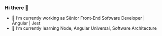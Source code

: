 ### Hi there 👋

- 🔭 I’m currently working as Sênior Front-End Software Developer | Angular | Jest 
- 🌱 I’m currently learning Node, Angular Universal, Software Architecture

<!--
**larissapissurno/larissapissurno** is a ✨ _special_ ✨ repository because its `README.md` (this file) appears on your GitHub profile.

Here are some ideas to get you started:

- 🔭 I’m currently working on ...
- 🌱 I’m currently learning ...
- 👯 I’m looking to collaborate on ...
- 🤔 I’m looking for help with ...
- 💬 Ask me about ...
- 📫 How to reach me: ...
- 😄 Pronouns: ...
- ⚡ Fun fact: ...
-->
